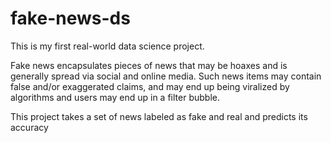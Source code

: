 # fake-news-ds
This is my first real-world data science project.

Fake news encapsulates pieces of news that may be hoaxes and is generally  spread via social and online media.
Such news items may contain false and/or exaggerated claims, and may end up being viralized by algorithms and
users may end up in a filter bubble.

This project takes a set of news labeled as fake and real and predicts its accuracy
